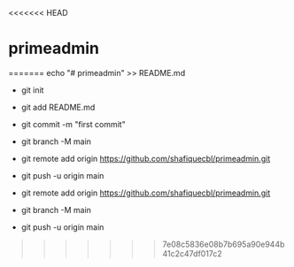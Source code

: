 <<<<<<< HEAD
# primeadmin
=======
echo "# primeadmin" >> README.md
- git init
- git add README.md
- git commit -m "first commit"
- git branch -M main
- git remote add origin https://github.com/shafiquecbl/primeadmin.git
- git push -u origin main

- git remote add origin https://github.com/shafiquecbl/primeadmin.git
- git branch -M main
- git push -u origin main
>>>>>>> 7e08c5836e08b7b695a90e944b41c2c47df017c2
